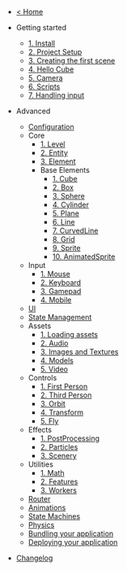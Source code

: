 - [< Home](/)

- Getting started
  - [1. Install](/engine/getting-started/installing-mage-engine.md "Installing Mage Engine")
  - [2. Project Setup](/engine/getting-started/setting-up-your-project.md "Setting up your project")
  - [3. Creating the first scene](/engine/getting-started/creating-first-scene.md "Creating your first scene")
  - [4. Hello Cube](/engine/getting-started/hello-cube.md "Hello Cube")
  - [5. Camera](/engine/getting-started/camera.md "Camera")
  - [6. Scripts](/engine/getting-started/scripts.md "Scripts")
  - [7. Handling input](/engine/getting-started/handling-input.md "Handling Input")
  
- Advanced
  - [Configuration](/engine/advanced/configuration.md)
  - Core
    - [1. Level](/engine/advanced/core/level.md)
    - [2. Entity](/engine/advanced/core/entity.md)
    - [3. Element](/engine/advanced/core/element.md)
    - Base Elements
      - [1. Cube](/engine/advanced/core/level.md)
      - [2. Box](/engine/advanced/core/level.md)
      - [3. Sphere](/engine/advanced/core/level.md)
      - [4. Cylinder](/engine/advanced/core/level.md)
      - [5. Plane](/engine/advanced/core/level.md)
      - [6. Line](/engine/advanced/core/level.md)
      - [7. CurvedLine](/engine/advanced/core/level.md)
      - [8. Grid](/engine/advanced/core/level.md)
      - [9. Sprite](/engine/advanced/core/level.md)
      - [10. AnimatedSprite](/engine/advanced/core/level.md)
  - Input
    - [1. Mouse](/engine/advanced/input/mouse.md)
    - [2. Keyboard](/engine/advanced/input/keyboard.md)
    - [3. Gamepad](/engine/advanced/input/gamepad.md)
    - [4. Mobile](/engine/advanced/input/mobile.md)
  - [UI](/engine/advanced/ui.md)
  - [State Management](/engine/advanced/state_management.md)
  - Assets
    - [1. Loading assets](/engine/advanced/assets/loading.md)
    - [2. Audio](/engine/advanced/assets/audio.md)
    - [3. Images and Textures](/engine/advanced/assets/images_and_textures.md)
    - [4. Models](/engine/advanced/assets/models.md)
    - [5. Video](/engine/advanced/assets/video.md)
  - Controls
    - [1. First Person](/engine/advanced/controls/first.md)
    - [2. Third Person](/engine/advanced/controls/third.md)
    - [3. Orbit](/engine/advanced/controls/orbit.md)
    - [4. Transform](/engine/advanced/controls/transform.md)
    - [5. Fly](/engine/advanced/controls/fly.md)
  - Effects
    - [1. PostProcessing](/engine/advanced/effects/postprocessing.md)
    - [2. Particles](/engine/advanced/effects/particles.md)
    - [3. Scenery](/engine/advanced/effects/scenery.md)
  - Utilities
    - [1. Math](/engine/utilities/math.md)
    - [2. Features](/engine/utilities/features.md)
    - [3. Workers](/engine/utilities/workers.md)
  - [Router](/engine/advanced/router.md)
  - [Animations](/engine/advanced/animations.md)
  - [State Machines](/engine/advanced/state_machines.md)
  - [Physics](/engine/advanced/physics.md)
  - [Bundling your application](/engine/advanced/bundling.md "Bundling your application")
  - [Deploying your application](/engine/advanced/deploy.md "Deploying your application")

- [Changelog](/engine/changelog.md)
